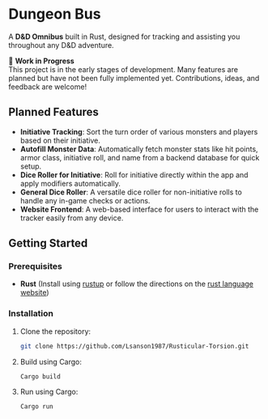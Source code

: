 # Dungeon Bus

A **D&D Omnibus** built in Rust, designed for tracking and assisting you throughout any D&D adventure.

🚧 **Work in Progress**  
This project is in the early stages of development. Many features are planned but have not been fully implemented yet. Contributions, ideas, and feedback are welcome!

## Planned Features

- **Initiative Tracking**: Sort the turn order of various monsters and players based on their initiative.
- **Autofill Monster Data**: Automatically fetch monster stats like hit points, armor class, initiative roll, and name from a backend database for quick setup.
- **Dice Roller for Initiative**: Roll for initiative directly within the app and apply modifiers automatically.
- **General Dice Roller**: A versatile dice roller for non-initiative rolls to handle any in-game checks or actions.
- **Website Frontend**: A web-based interface for users to interact with the tracker easily from any device.

## Getting Started

### Prerequisites

- **Rust** (Install using [rustup](https://rustup.rs/) or follow the directions on the [rust language website](https://www.rust-lang.org/tools/install))

### Installation

1. Clone the repository:

   ```bash
   git clone https://github.com/Lsanson1987/Rusticular-Torsion.git

3. Build using Cargo:

   ```bash
   Cargo build

4. Run using Cargo:

   ```bash
   Cargo run
